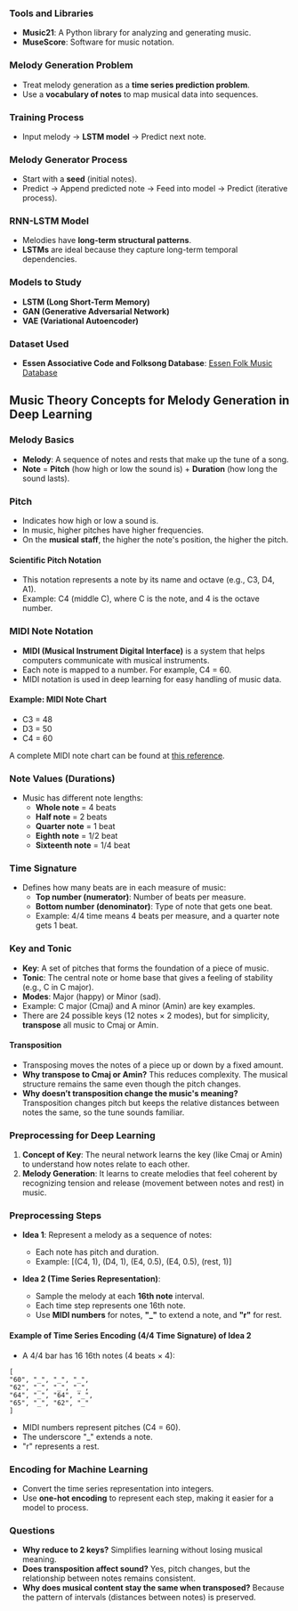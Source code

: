 ﻿### Tools and Libraries
- **Music21**: A Python library for analyzing and generating music.
- **MuseScore**: Software for music notation.

### Melody Generation Problem
- Treat melody generation as a **time series prediction problem**.
- Use a **vocabulary of notes** to map musical data into sequences.

### Training Process
- Input melody -> **LSTM model** -> Predict next note.

### Melody Generator Process
- Start with a **seed** (initial notes).
- Predict -> Append predicted note -> Feed into model -> Predict (iterative process).

### RNN-LSTM Model
- Melodies have **long-term structural patterns**.
- **LSTMs** are ideal because they capture long-term temporal dependencies.

### Models to Study
- **LSTM (Long Short-Term Memory)**
- **GAN (Generative Adversarial Network)**
- **VAE (Variational Autoencoder)**

### Dataset Used
- **Essen Associative Code and Folksong Database**: [Essen Folk Music Database](http://www.esac-data.org/)


## Music Theory Concepts for Melody Generation in Deep Learning

### Melody Basics
- **Melody**: A sequence of notes and rests that make up the tune of a song.
- **Note** = **Pitch** (how high or low the sound is) + **Duration** (how long the sound lasts).

### Pitch
- Indicates how high or low a sound is.
- In music, higher pitches have higher frequencies.
- On the **musical staff**, the higher the note's position, the higher the pitch.

#### Scientific Pitch Notation
- This notation represents a note by its name and octave (e.g., C3, D4, A1).
- Example: C4 (middle C), where C is the note, and 4 is the octave number.

### MIDI Note Notation
- **MIDI (Musical Instrument Digital Interface)** is a system that helps computers communicate with musical instruments.
- Each note is mapped to a number. For example, C4 = 60.
- MIDI notation is used in deep learning for easy handling of music data.

#### Example: MIDI Note Chart
- C3 = 48
- D3 = 50
- C4 = 60

A complete MIDI note chart can be found at [this reference](https://audiodev.blog/midi-note-chart/).

### Note Values (Durations)
- Music has different note lengths:
  - **Whole note** = 4 beats
  - **Half note** = 2 beats
  - **Quarter note** = 1 beat
  - **Eighth note** = 1/2 beat
  - **Sixteenth note** = 1/4 beat

### Time Signature
- Defines how many beats are in each measure of music:
  - **Top number (numerator)**: Number of beats per measure.
  - **Bottom number (denominator)**: Type of note that gets one beat.
  - Example: 4/4 time means 4 beats per measure, and a quarter note gets 1 beat.

### Key and Tonic
- **Key**: A set of pitches that forms the foundation of a piece of music.
- **Tonic**: The central note or home base that gives a feeling of stability (e.g., C in C major).
- **Modes**: Major (happy) or Minor (sad).
- Example: C major (Cmaj) and A minor (Amin) are key examples.
- There are 24 possible keys (12 notes × 2 modes), but for simplicity, **transpose** all music to Cmaj or Amin.

#### Transposition
- Transposing moves the notes of a piece up or down by a fixed amount.
- **Why transpose to Cmaj or Amin?** This reduces complexity. The musical structure remains the same even though the pitch changes.
- **Why doesn’t transposition change the music's meaning?** Transposition changes pitch but keeps the relative distances between notes the same, so the tune sounds familiar.

### Preprocessing for Deep Learning
1. **Concept of Key**: The neural network learns the key (like Cmaj or Amin) to understand how notes relate to each other.
2. **Melody Generation**: It learns to create melodies that feel coherent by recognizing tension and release (movement between notes and rest) in music.

### Preprocessing Steps
- **Idea 1**: Represent a melody as a sequence of notes:
  - Each note has pitch and duration.
  - Example: [(C4, 1), (D4, 1), (E4, 0.5), (E4, 0.5), (rest, 1)]

- **Idea 2 (Time Series Representation)**:
  - Sample the melody at each **16th note** interval.
  - Each time step represents one 16th note.
  - Use **MIDI numbers** for notes, **"_"** to extend a note, and **"r"** for rest.

#### Example of Time Series Encoding (4/4 Time Signature) of Idea 2
- A 4/4 bar has 16 16th notes (4 beats × 4):

```
[
"60", "_", "_", "_",
"62", "_", "_", "_",
"64", "_", "64", "_",
"65", "_", "62", "_"
]
```
- MIDI numbers represent pitches (C4 = 60).
- The underscore "_" extends a note.
- "r" represents a rest.

### Encoding for Machine Learning
- Convert the time series representation into integers.
- Use **one-hot encoding** to represent each step, making it easier for a model to process.

### Questions
- **Why reduce to 2 keys?** Simplifies learning without losing musical meaning.
- **Does transposition affect sound?** Yes, pitch changes, but the relationship between notes remains consistent.
- **Why does musical content stay the same when transposed?** Because the pattern of intervals (distances between notes) is preserved.
